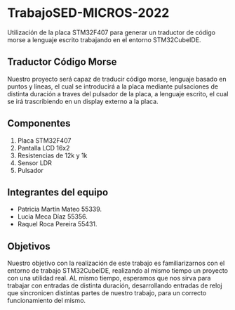 # TrabajoSED-MICROS-2022
Utilización de la placa STM32F407 para generar un traductor de código morse a lenguaje escrito trabajando en el entorno STM32CubeIDE.

## Traductor Código Morse
Nuestro proyecto será capaz de traducir código morse, lenguaje basado en puntos y líneas, el cual se introducirá a la placa mediante pulsaciones de distinta duración a traves del pulsador de la placa, a lenguaje escrito, el cual se irá trascribiendo en un display externo a la placa. 

## Componentes
1. Placa STM32F407
2. Pantalla LCD 16x2
3. Resistencias de 12k y 1k
4. Sensor LDR
5. Pulsador

## Integrantes del equipo
- Patricia Martín Mateo 55339.
- Lucia Meca Díaz 55356.
- Raquel Roca Pereira 55431.

## Objetivos
Nuestro objetivo con la realización de este trabajo es familiarizarnos con el entorno de trabajo STM32CubeIDE, realizando al mismo tiempo un proyecto con una utilidad real. AL mismo tiempo, esperamos que nos sirva para trabajar con entradas de distinta duración, desarrollando entradas de reloj que sincronicen distintas partes de nuestro trabajo, para un correcto funcionamiento del mismo.

